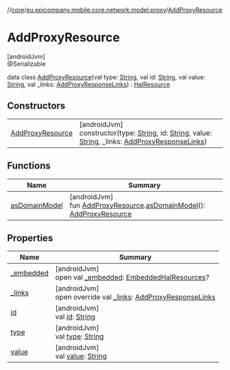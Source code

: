 //[core](../../../index.md)/[eu.epicompany.mobile.core.network.model.proxy](../index.md)/[AddProxyResource](index.md)

# AddProxyResource

[androidJvm]\
@Serializable

data class [AddProxyResource](index.md)(val type: [String](https://kotlinlang.org/api/latest/jvm/stdlib/kotlin/-string/index.html), val id: [String](https://kotlinlang.org/api/latest/jvm/stdlib/kotlin/-string/index.html), val value: [String](https://kotlinlang.org/api/latest/jvm/stdlib/kotlin/-string/index.html), val _links: [AddProxyResponseLinks](../-add-proxy-response-links/index.md)) : [HalResource](../../eu.epicompany.mobile.core.network.hypermedia/-hal-resource/index.md)

## Constructors

| | |
|---|---|
| [AddProxyResource](-add-proxy-resource.md) | [androidJvm]<br>constructor(type: [String](https://kotlinlang.org/api/latest/jvm/stdlib/kotlin/-string/index.html), id: [String](https://kotlinlang.org/api/latest/jvm/stdlib/kotlin/-string/index.html), value: [String](https://kotlinlang.org/api/latest/jvm/stdlib/kotlin/-string/index.html), _links: [AddProxyResponseLinks](../-add-proxy-response-links/index.md)) |

## Functions

| Name | Summary |
|---|---|
| [asDomainModel](../as-domain-model.md) | [androidJvm]<br>fun [AddProxyResource](index.md).[asDomainModel](../as-domain-model.md)(): [AddProxyResource](index.md) |

## Properties

| Name | Summary |
|---|---|
| [_embedded](../../eu.epicompany.mobile.core.network.hypermedia/-hal-resource/_embedded.md) | [androidJvm]<br>open val [_embedded](../../eu.epicompany.mobile.core.network.hypermedia/-hal-resource/_embedded.md): [EmbeddedHalResources](../../eu.epicompany.mobile.core.network.hypermedia/-embedded-hal-resources/index.md)? |
| [_links](_links.md) | [androidJvm]<br>open override val [_links](_links.md): [AddProxyResponseLinks](../-add-proxy-response-links/index.md) |
| [id](id.md) | [androidJvm]<br>val [id](id.md): [String](https://kotlinlang.org/api/latest/jvm/stdlib/kotlin/-string/index.html) |
| [type](type.md) | [androidJvm]<br>val [type](type.md): [String](https://kotlinlang.org/api/latest/jvm/stdlib/kotlin/-string/index.html) |
| [value](value.md) | [androidJvm]<br>val [value](value.md): [String](https://kotlinlang.org/api/latest/jvm/stdlib/kotlin/-string/index.html) |
